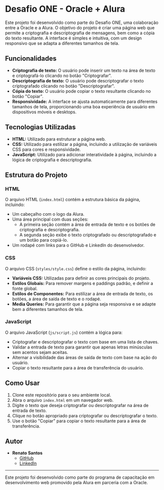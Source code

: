 # Desafio ONE - Oracle + Alura

Este projeto foi desenvolvido como parte do Desafio ONE, uma colaboração entre a Oracle e a Alura. O objetivo do projeto é criar uma página web que permite a criptografia e descriptografia de mensagens, bem como a cópia do texto resultante. A interface é simples e intuitiva, com um design responsivo que se adapta a diferentes tamanhos de tela.

## Funcionalidades

- **Criptografia de texto:** O usuário pode inserir um texto na área de texto e criptografá-lo clicando no botão "Criptografar".
- **Descriptografia de texto:** O usuário pode descriptografar o texto criptografado clicando no botão "Descriptografar".
- **Cópia do texto:** O usuário pode copiar o texto resultante clicando no botão "Copiar".
- **Responsividade:** A interface se ajusta automaticamente para diferentes tamanhos de tela, proporcionando uma boa experiência de usuário em dispositivos móveis e desktops.

## Tecnologias Utilizadas

- **HTML:** Utilizado para estruturar a página web.
- **CSS:** Utilizado para estilizar a página, incluindo a utilização de variáveis CSS para cores e responsividade.
- **JavaScript:** Utilizado para adicionar interatividade à página, incluindo a lógica de criptografia e descriptografia.

## Estrutura do Projeto

### HTML

O arquivo HTML (`index.html`) contém a estrutura básica da página, incluindo:

- Um cabeçalho com o logo da Alura.
- Uma área principal com duas seções:
  - A primeira seção contém a área de entrada de texto e os botões de criptografia e descriptografia.
  - A segunda seção exibe o texto criptografado ou descriptografado e um botão para copiá-lo.
- Um rodapé com links para o GitHub e LinkedIn do desenvolvedor.

### CSS

O arquivo CSS (`styles/style.css`) define o estilo da página, incluindo:

- **Variáveis CSS:** Utilizadas para definir as cores principais do projeto.
- **Estilos Globais:** Para remover margens e paddings padrão, e definir a fonte global.
- **Estilos de Componentes:** Para estilizar a área de entrada de texto, os botões, a área de saída de texto e o rodapé.
- **Media Queries:** Para garantir que a página seja responsiva e se adapte bem a diferentes tamanhos de tela.

### JavaScript

O arquivo JavaScript (`js/script.js`) contém a lógica para:

- Criptografar e descriptografar o texto com base em uma lista de chaves.
- Validar a entrada de texto para garantir que apenas letras minúsculas sem acentos sejam aceitas.
- Alternar a visibilidade das áreas de saída de texto com base na ação do usuário.
- Copiar o texto resultante para a área de transferência do usuário.

## Como Usar

1. Clone este repositório para o seu ambiente local.
2. Abra o arquivo `index.html` em um navegador web.
3. Digite o texto que deseja criptografar ou descriptografar na área de entrada de texto.
4. Clique no botão apropriado para criptografar ou descriptografar o texto.
5. Use o botão "Copiar" para copiar o texto resultante para a área de transferência.

## Autor

- **Renato Santos**
  - [GitHub](https://github.com/Renato32s)
  - [LinkedIn](https://www.linkedin.com/in/renato-32p-santos/)

---

Este projeto foi desenvolvido como parte do programa de capacitação em desenvolvimento web promovido pela Alura em parceria com a Oracle.
